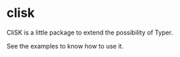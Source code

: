 # clisk

CliSK is a little package to extend the possibility of Typer.

See the examples to know how to use it.